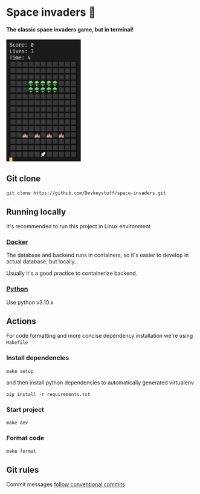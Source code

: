 # Space invaders 👾

<div>
    <h4>The classic space invaders game, but in terminal!</h4>
    <img src="https://github.com/Devkeystuff/space-invaders/blob/main/docs/game.png" alt="Game showcase" />
</div>

## Git clone

    git clone https://github.com/Devkeystuff/space-invaders.git

## Running locally

It's recommended to run this project in Linux environment

### [Docker](https://www.docker.com/get-started)

The database and backend runs in containers, so it's easier to develop in actual database, but locally.

Usually it's a good practice to containerize backend.

### [Python](https://www.python.org/downloads/)

Use python v3.10.x

## Actions

For code formatting and more concise dependency installation we're using `Makefile`

### Install dependencies
    
    make setup

and then install python dependencies to automatically generated virtualenv

    pip install -r requirements.txt

### Start project

    make dev
    
### Format code
    
    make format

## Git rules

Commit messages [follow conventional commits](https://www.conventionalcommits.org/en/v1.0.0-beta.2/)
